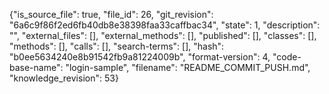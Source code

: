 {"is_source_file": true, "file_id": 26, "git_revision": "6a6c9f86f2ed6fb40db8e38398faa33caffbac34", "state": 1, "description": "", "external_files": [], "external_methods": [], "published": [], "classes": [], "methods": [], "calls": [], "search-terms": [], "hash": "b0ee5634240e8b91542fb9a81224009b", "format-version": 4, "code-base-name": "login-sample", "filename": "README_COMMIT_PUSH.md", "knowledge_revision": 53}